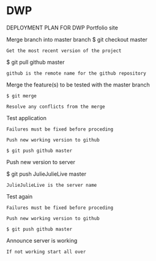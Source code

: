 # DWP

DEPLOYMENT PLAN FOR DWP Portfolio site

Merge branch into master branch
	$ git checkout master
	
    Get the most recent version of the project
    
  $ git pull github master
  
    github is the remote name for the github repository
    
  Merge the feature(s) to be tested with the master branch
  
    $ git merge
    
    Resolve any conflicts from the merge
    
  Test application
  
    Failures must be fixed before proceding
    
    Push new working version to github
    
    $ git push github master
    

Push new version to server

  $ git push JulieJulieLive master
  
    JulieJulieLive is the server name
    
  Test again
  
    Failures must be fixed before proceding
    
    Push new working version to github
    
    $ git push github master
    
  Announce server is working
  
    If not working start all over
    
